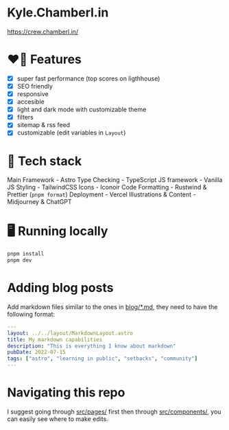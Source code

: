 # Kyle.Chamberl.in

https://crew.chamberl.in/

# ❤️‍🔥 Features

- [x] super fast performance (top scores on ligthhouse)
- [x] SEO friendly
- [x] responsive
- [x] accesible
- [x] light and dark mode with customizable theme
- [x] filters
- [x] sitemap & rss feed
- [x] customizable (edit variables in `Layout`)

# 🤖 Tech stack

Main Framework - Astro
Type Checking - TypeScript
JS framework - Vanilla JS
Styling - TailwindCSS
Icons - Iconoir
Code Formatting - Rustwind & Prettier (`pnpm format`)
Deployment - Vercel
Illustrations & Content - Midjourney & ChatGPT

# 🖥️ Running locally

```sh
pnpm install
pnpm dev
```

# Adding blog posts

Add markdown files similar to the ones in [blog/\*.md](src/pages/blog/), they need to have the following format:

```yaml
---
layout: ../../layout/MarkdownLayout.astro
title: My markdown capabilities
description: "This is everything I know about markdown"
pubDate: 2022-07-15
tags: ["astro", "learning in public", "setbacks", "community"]
---
```

# Navigating this repo

I suggest going through [src/pages/](src/pages/) first then through [src/components/](src/components/), you can easily see where to make edits.
